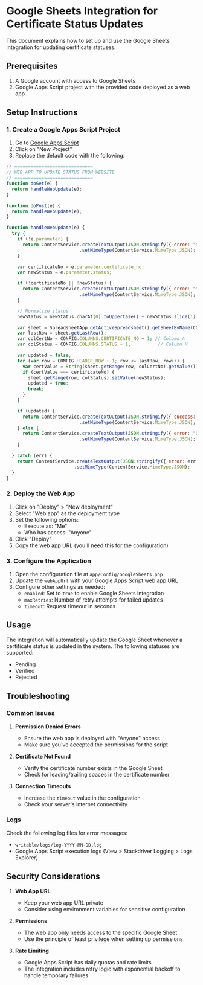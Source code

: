 # Google Sheets Integration for Certificate Status Updates

This document explains how to set up and use the Google Sheets integration for updating certificate statuses.

## Prerequisites

1. A Google account with access to Google Sheets
2. Google Apps Script project with the provided code deployed as a web app

## Setup Instructions

### 1. Create a Google Apps Script Project

1. Go to [Google Apps Script](https://script.google.com/)
2. Click on "New Project"
3. Replace the default code with the following:

```javascript
// =============================
// WEB APP TO UPDATE STATUS FROM WEBSITE
// =============================
function doGet(e) {
  return handleWebUpdate(e);
}

function doPost(e) {
  return handleWebUpdate(e);
}

function handleWebUpdate(e) {
  try {
    if (!e.parameter) {
      return ContentService.createTextOutput(JSON.stringify({ error: "No parameters provided" }))
                           .setMimeType(ContentService.MimeType.JSON);
    }

    var certificateNo = e.parameter.certificate_no;
    var newStatus = e.parameter.status;

    if (!certificateNo || !newStatus) {
      return ContentService.createTextOutput(JSON.stringify({ error: "Missing certificate_no or status" }))
                           .setMimeType(ContentService.MimeType.JSON);
    }

    // Normalize status
    newStatus = newStatus.charAt(0).toUpperCase() + newStatus.slice(1).toLowerCase();

    var sheet = SpreadsheetApp.getActiveSpreadsheet().getSheetByName(CONFIG.SHEET_NAME);
    var lastRow = sheet.getLastRow();
    var colCertNo = CONFIG.COLUMNS.CERTIFICATE_NO + 1; // Column A
    var colStatus = CONFIG.COLUMNS.STATUS + 1;          // Column H

    var updated = false;
    for (var row = CONFIG.HEADER_ROW + 1; row <= lastRow; row++) {
      var certValue = String(sheet.getRange(row, colCertNo).getValue()).trim();
      if (certValue === certificateNo) {
        sheet.getRange(row, colStatus).setValue(newStatus);
        updated = true;
        break;
      }
    }

    if (updated) {
      return ContentService.createTextOutput(JSON.stringify({ success: true, message: "Status updated" }))
                           .setMimeType(ContentService.MimeType.JSON);
    } else {
      return ContentService.createTextOutput(JSON.stringify({ error: "Certificate not found" }))
                           .setMimeType(ContentService.MimeType.JSON);
    }

  } catch (err) {
    return ContentService.createTextOutput(JSON.stringify({ error: err.toString() }))
                         .setMimeType(ContentService.MimeType.JSON);
  }
}
```

### 2. Deploy the Web App

1. Click on "Deploy" > "New deployment"
2. Select "Web app" as the deployment type
3. Set the following options:
   - Execute as: "Me"
   - Who has access: "Anyone"
4. Click "Deploy"
5. Copy the web app URL (you'll need this for the configuration)

### 3. Configure the Application

1. Open the configuration file at `app/Config/GoogleSheets.php`
2. Update the `webAppUrl` with your Google Apps Script web app URL
3. Configure other settings as needed:
   - `enabled`: Set to `true` to enable Google Sheets integration
   - `maxRetries`: Number of retry attempts for failed updates
   - `timeout`: Request timeout in seconds

## Usage

The integration will automatically update the Google Sheet whenever a certificate status is updated in the system. The following statuses are supported:

- Pending
- Verified
- Rejected

## Troubleshooting

### Common Issues

1. **Permission Denied Errors**
   - Ensure the web app is deployed with "Anyone" access
   - Make sure you've accepted the permissions for the script

2. **Certificate Not Found**
   - Verify the certificate number exists in the Google Sheet
   - Check for leading/trailing spaces in the certificate number

3. **Connection Timeouts**
   - Increase the `timeout` value in the configuration
   - Check your server's internet connectivity

### Logs

Check the following log files for error messages:
- `writable/logs/log-YYYY-MM-DD.log`
- Google Apps Script execution logs (View > Stackdriver Logging > Logs Explorer)

## Security Considerations

1. **Web App URL**
   - Keep your web app URL private
   - Consider using environment variables for sensitive configuration

2. **Permissions**
   - The web app only needs access to the specific Google Sheet
   - Use the principle of least privilege when setting up permissions

3. **Rate Limiting**
   - Google Apps Script has daily quotas and rate limits
   - The integration includes retry logic with exponential backoff to handle temporary failures
